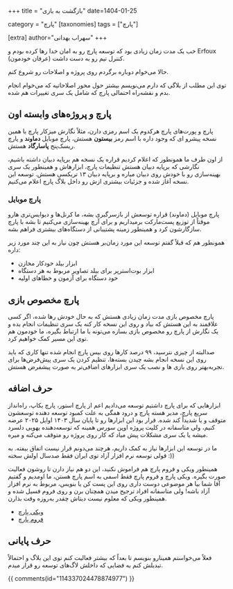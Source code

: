 +++
title = "بازگشت به بازی"
date=1404-01-25

category = "پارچ"
[taxonomies]
tags = ["پارچ"]

[extra]
author="سهراب بهدانی"
+++



خب یک مدت زمان زیادی بود که توسعه پارچ رو به امان خدا رها کرده بودم و Erfoux (عرفان خودمون) کنترل تیم رو به دست داشت.


<!-- more -->
حالا می‌خوام دوباره برگردم روی پروژه و اصلاحات رو شروع کنم.

توی این مطلب از بلاگی که دارم می‌نویسم بیشتر حول محور اصلاحاتیه که می‌خوام انجام بدم و نقشه‌راه احتمالی پارچ که شامل یک سری تغییرات هم شده.



## پارچ و پروژه‌های وابسته اون

پارچ و پورت‌های پارچ هرکدوم یک اسم رمزی دارن، مثلاً نگارش میزکار پارچ یا همین نسخه پیشرو ای که وجود داره با اسم رمز **بیستون** هستش، پارچ موبایل **دماوند** و پارچ ریسک‌پنج **پاسارگاد** هستش.


از اون طرف ما همونطور که اعلام کردیم قراره یک نسخه هم برپایه دبیان داشته باشیم، نگارشی که برپایه دبیان هستش تنظیمات پارچ، ابزارهاش و همینطور یک سری بهینه‌سازی رو با خودش روی دبیان میاره و برپایه دبیان ۱۳ تریکسی هستش. توسعه این نسخه آغاز شده و جزئیات بیشتری ازش رو داخل بلاگ پارچ اعلام می‌کنیم.




### پارچ موبایل 

پارچ موبایل (دماوند) قراره توسعش از بازسرگیری بشه، ما کرنل‌ها و دیوایس‌تری هارو موقتاً از توزیع پست‌مارکت برمیداریم و برای آرچ بهینه‌سازی می‌کنیم تا بشه با پارچ سازگارشون کرد و همینطور زمینه پشتیبانی از دستگاه‌های بیشتری فراهم بشه.

همونطور هم که قبلاً گفتم توسعه این مورد زمان‌بر هستش چون نیاز به این چند مورد زیر داره:

- ابزار بیلد خودکار مخازن
- ابزار بوت‌استرپر برای بیلد تصاویر مربوط به هر دستگاه
- خود دستگاه برای آزمون و خطاهای اولیه

## پارچ مخصوص بازی

پارچ مخصوص بازی مدت زمان زیادی هستش که به حال خودش رها شده، اگر کسی علاقمند به این هستش که بیاد و روی این نسخه کار کنه یک سری تنظیمات انجام بده و یک نگارش از پارچ رو مخصوص بازی بسازه می‌تونه با ما ارتباط بگیره، ما خودمون هم توی این مسیر کمک خواهیم کرد.

صدالبته از چیزی نترسید، ۹۹ درصد کارها روی بیس پارچ انجام شده تنها کاری که باید روی این نسخه انجام بشه چیدن بسته‌ها، تنظیم کردن یک سری پیش‌فرض‌ها برای تجربه‌بهتر روی بازی ها و نصب یک سری ابزارهای اضافی‌تر به صورت پیشفرض هستش.

## حرف اضافه

ابزارهایی که برای پارچ داشتیم توسعه می‌دادیم اعم از پارچ استور، پارچ بکاپ، راه‌انداز سریع پارچ، مدیر هسته پارچ و درود همگی به علت کمبود توسعه دهنده توسعشون متوقف و یا شدیداً کند شده.
قرار بود این ابزارها رو تا پایان سال ۱۴۰۳ اوایل ۲۰۲۵ عرضه کنیم، ولی متاسفانه در کلیت پروژه اوپن سورس همینه که توسعه‌دهنده یهویی دلسرد میشه یا یک سری مشکلات پیش میاد که کار روی پروژه رو متوقف می‌کنه و میره.

ما در توسعه این ابزارها نیاز به کمک داریم، هرچند می‌دونم قرار نیست اتفاق بیفته. به قولی توسعه نرم افزار آزاد توی ایران فقط صدسال اولش سخته :))



همینطور ویکی و فروم پارچ هم فراموش نکنید، این دو هم نیاز دارن تا روشون فعالیت صورت بگیره.
ویکی پارچ و فروم پارچ فقط اسمی به اسم پارچ هستن، ما اومدیم و گفتیم آقا شما بیا هر موضوعی دوست داری روی این پست کن یا بنویس، مربوط به نرم افزار آزاد باشه! ولی متاسفانه افراد ترجیح میدن همچنان برن و روی فروم فسیل شده و همینطور ویکی که معلوم نیست دیتاش چقدر به‌روزه وقت بذارن.


- [ویکی پارچ](https://wiki.parchlinux.com)
- [فروم پارچ](https://forum.parchlinux.com)

## حرف پایانی

فعلاً می‌خواستم همینارو بنویسم تا بعداً که بیشتر فعالیت کنم توی این بلاگ و احتمالاً تبدیلش کنم به فضایی که داخلش لاگ‌های توسعه رو قرار میدم.


<div>
<meta name="fediverse:creator" content="@sohrab@bsd.cafe">
</div>

{{ comments(id="114337024478874977") }}

